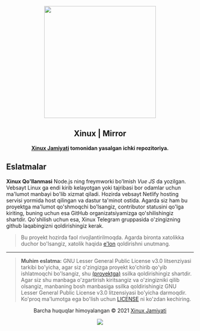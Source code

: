 <p align="center"><a href="https://xinux.uz" target="_blank"><img height="300" width="300" src="./src/.vuepress/public/xinux.png"/></a></p>
<h2 align="center">Xinux | Mirror</h2>
<p align="center"><b><a href="https://xinux.uz" target="_blank">Xinux Jamiyati</a> tomonidan yasalgan ichki repozitoriya.</b></p>

## Eslatmalar

**Xinux Qo'llanmasi** Node.js ning freymworki bo'lmish _Vue JS_ da yozilgan.
Vebsayt Linux ga endi kirib kelayotgan yoki tajribasi bor odamlar uchun ma'lumot
manbayi bo'lib xizmat qiladi. Hozirda vebsayt Netlify hosting servisi yormida
host qilingan va dastur ta'minot ostida. Agarda siz ham bu proyektga ma'lumot
qo'shmoqchi bo'lsangiz, contributor statusini qo'lga kiriting, buning uchun esa
GitHub organizatsiyamizga qo'shilishingiz shartdir. Qo'shilish uchun esa, Xinux
Telegram gruppasida o'zingizning github laqabingizni qoldirishingiz kerak.

> Bu proyekt hozirda faol rivojlantirilmoqda. Agarda bironta xatolikka duchor
> bo'lsangiz, xatolik haqida [e'lon](https://github.com/xinuxuz/mirror/issues/new)
> qoldirishni unutmang.

---

> **Muhim eslatma:** GNU Lesser General Public License v3.0 litsenziyasi tarkibi
> bo'yicha, agar siz o'zingizga proyekt ko'chirib qo'yib ishlatmoqchi
> bo'lsangiz, shu [(proyektga)](/) ssilka qoldirishingiz shartdir. Agar siz shu
> manbaga o'zgartirish kiritsangiz va o'zingizniki qilib olsangiz, manbaning
> bosh manbasiga ssilka qoldirishingiz GNU Lesser General Public License v3.0
> litzensiyasi bo'yicha darmoqdir. Ko'proq ma'lumotga ega bo'lish uchun
> [LICENSE](LICENSE) ni ko'zdan kechiring.

<p align="center">Barcha huquqlar himoyalangan &copy; 2021 <a href="https://xinux.uz" target="_blank">Xinux Jamiyati</a></p>

<p align="center"><a href="https://github.com/xinuxuz/docs/blob/main/LICENSE"><img src="https://img.shields.io/static/v1.svg?style=flat-square&label=Litsenziya&message=GPL-3.0&logoColor=eceff4&logo=github&colorA=000000&colorB=ffffff"/></a></p>